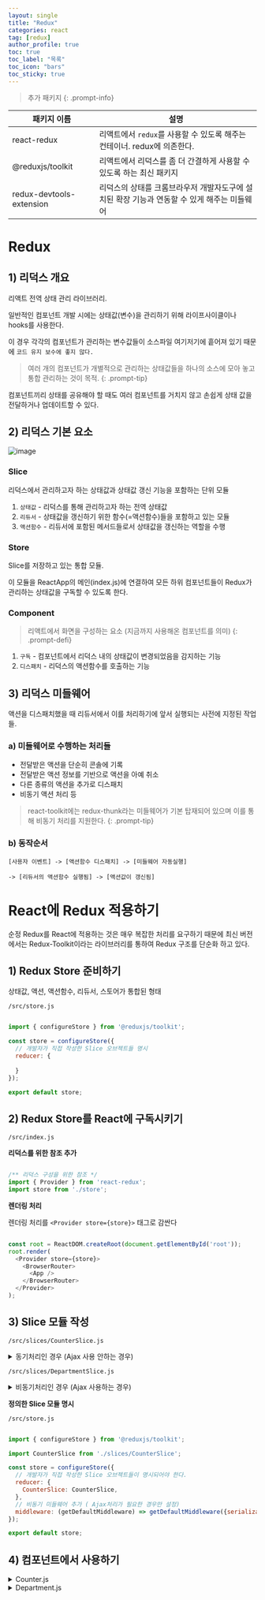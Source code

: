 ```yaml
---
layout: single
title: "Redux"
categories: react
tag: [redux]
author_profile: true
toc: true
toc_label: "목록"
toc_icon: "bars"
toc_sticky: true
---
```


> 추가 패키지
> {: .prompt-info}

| 패키지 이름               | 설명                                                                                        |
| ------------------------- | ------------------------------------------------------------------------------------------- |
| react-redux               | 리액트에서 `redux`를 사용할 수 있도록 해주는 컨테이너. redux에 의존한다.                    |
| @reduxjs/toolkit          | 리액트에서 리덕스를 좀 더 간결하게 사용할 수 있도록 하는 최신 패키지                        |
| redux-devtools- extension | 리덕스의 상태를 크롬브라우저 개발자도구에 설치된 확장 기능과 연동할 수 있게 해주는 미들웨어 |

# Redux

## 1) 리덕스 개요

리액트 전역 상태 관리 라이브러리.

일반적인 컴포넌트 개발 시에는 상태값(변수)을 관리하기 위해 라이프사이클이나 hooks를 사용한다.

이 경우 각각의 컴포넌트가 관리하는 변수값들이 소스파일 여기저기에 흩어져 있기 때문에 `코드 유지 보수에 좋지 않다.`

> 여러 개의 컴포넌트가 개별적으로 관리하는 상태값들을 하나의 소스에 모아 놓고 통합 관리하는 것이 목적.
> {: .prompt-tip}

컴포넌트끼리 상태를 공유해야 할 때도 여러 컴포넌트를 거치지 않고 손쉽게 상태 값을 전달하거나 업데이트할 수 있다.

## 2) 리덕스 기본 요소

![image](https://user-images.githubusercontent.com/105469077/202238385-5a379cc5-15c0-4272-9612-0bf483ee7856.png)

### Slice 

리덕스에서 관리하고자 하는 상태값과 상태값 갱신 기능을 포함하는 단위 모듈

1. `상태값` - 리덕스를 통해 관리하고자 하는 전역 상태값
2. `리듀서` - 상태값을 갱신하기 위한 함수(=액션함수)들을 포함하고 있는 모듈
3. `액션함수` - 리듀서에 포함된 메서드들로서 상태값을 갱신하는 역할을 수행

### Store

Slice를 저장하고 있는 통합 모듈.

이 모듈을 ReactApp의 메인(index.js)에 연결하여 모든 하위 컴포넌트들이 Redux가 관리하는 상태값을 구독할 수 있도록 한다.

### Component

> 리액트에서 화면을 구성하는 요소 (지금까지 사용해온 컴포넌트를 의미)
{: .prompt-defi}

1. `구독` - 컴포넌트에서 리덕스 내의 상태값이 변경되었음을 감지하는 기능
2. `디스패치` - 리덕스의 액션함수를 호출하는 기능


## 3) 리덕스 미들웨어

액션을 디스패치했을 때 리듀서에서 이를 처리하기에 앞서 실행되는 사전에 지정된 작업들.

### a) 미들웨어로 수행하는 처리들

- 전달받은 액션을 단순히 콘솔에 기록
- 전달받은 액션 정보를 기반으로 액션을 아예 취소
- 다른 종류의 액션을 추가로 디스패치
- 비동기 액션 처리 등

> react-toolkit에는 redux-thunk라는 미들웨어가 기본 탑재되어 있으며 이를 통해 비동기 처리를 지원한다.
{: .prompt-tip}

### b) 동작순서

```
[사용자 이벤트] -> [액션함수 디스패치] -> [미들웨어 자동실행] 

-> [리듀서의 액션함수 실행됨] -> [액션값이 갱신됨]
```

# React에 Redux 적용하기

순정 Redux를 React에 적용하는 것은 매우 복잡한 처리를 요구하기 때문에 최신  버전에서는 Redux-Toolkit이라는 라이브러리를 통하여 Redux 구조를 단순화 하고 있다.

## 1) Redux Store 준비하기

상태값, 액션, 액션함수, 리듀서, 스토어가 통합된 형태

`/src/store.js`

```javascript

import { configureStore } from '@reduxjs/toolkit';

const store = configureStore({
  // 개발자가 직접 작성한 Slice 오브젝트들 명시
  reducer: {
    
  }
});

export default store;

```

## 2) Redux Store를 React에 구독시키기

`/src/index.js`

**리덕스를 위한 참조 추가**

```javascript

/** 리덕스 구성을 위한 참조 */
import { Provider } from 'react-redux';
import store from './store';

```

**렌더링 처리**

렌더링 처리를 `<Provider store={store}>` 태그로 감싼다

```javascript

const root = ReactDOM.createRoot(document.getElementById('root')); 
root.render(
  <Provider store={store}>
    <BrowserRouter>
      <App />
    </BrowserRouter> 
  </Provider>
);

```

## 3) Slice 모듈 작성

`/src/slices/CounterSlice.js`

<details>
<summary>동기처리인 경우 (Ajax 사용 안하는 경우)</summary>
<div markdown='1'>

```javascript

import { createSlice } from '@reduxjs/toolkit';

const CounterSlice = createSlice({
  name: 'CounterSlice',
  // 이 모듈이 관리하고자하는 상태값들을 명시
  initialState: {
    number: 0,
    color: '#000'
  },
  // 상태값을 갱신하기 위한 함수들을 구현
  // 컴포넌트에서 이 함수들을 호출할 때 전달되는 파라미터는 action.payload로 전달된다.
  // initialState와 동일한 구조의 JSON을 리턴한다.
  reducers: {
    plus: (state, action) => {
      const numberValue = state.number + action.payload;
      let colorValue = '#000';

      if (numberValue > 0) {
        colorValue = '#2f77eb';
      } else if (numberValue < 0) {
        colorValue = '#f60';
      }

      return { number: numberValue, color: colorValue };
    },
    minus: (state, action) => {
            const numberValue = state.number - action.payload;
      let colorValue = '#000';

      if (numberValue > 0) {
        colorValue = '#2f77eb';
      } else if (numberValue < 0) {
        colorValue = '#f60';
      }

      return { number: numberValue, color: colorValue };
    }
  }
});

// 액션함수들 내보내기
export const { plus, minus } = CounterSlice.actions;

// 리듀서 객체 내보내기
export default CounterSlice.reducer;

```

```javascript

plus: (state, action) => { ... }

// state는 현재 저장되어있는 상태값
// plus(500)에서 500은 action.payload로 전달
// initialState와 동일한 구조의 JSON을 리턴

```

</div>
</details>

`/src/slices/DepartmentSlice.js`

<details>
<summary>비동기처리인 경우 (Ajax 사용하는 경우)</summary>
<div markdown='1'>

```javascript

import { createSlice, createAsyncThunk } from '@reduxjs/toolkit'
import axios from 'axios';

const API_URL = '/department';

/** Ajax 처리를 위한 미들웨어 함수 정의 */
export const getList = createAsyncThunk('DepartmentSlice/getList', async (payload, { rejectWithValue }) => {
  let result = null;

  try {
    const response = await axios.get(API_URL);
    result = response.data;
  } catch (err) {
    result = rejectWithValue(err.response);
  }

  return result;
});

const DepartmentSlice = createSlice({
  name: 'DepartmentSlice',
  // 이 모듈이 관리하고자하는 상태값들을 명시
  initialState: {
    data: null,
    loading: false,
    error: null
  },
  // 상태값을 갱신하기 위한 함수들을 구현
  // Ajax의 처리 과정에 따라 자동으로 실행된다.
  extraReducers: {
    // 로딩중임을 표시
    [getList.pending]: (state, { payload }) => {

    },
    [getList.fulfilled]: (state, { payload }) => {

    },
    [getList.rejected]: (state, { payload }) => {

    },
  },
});

export default DepartmentSlice.reducer;

```

>Ajax 처리 할 때마다 extraReducers의 [함수이름.pending], [함수이름.fulfilled], [함수이름.rejected] 이 3개가 한 셋트 !!! 하나라도 빠지면 안됨
{: .prompt-danger}

try문 안의 코드가 정상적으로 실행이되면 흐름을 `[함수이름.fulfilled]` 가 이어받고 리턴한 값이 `payload`로 들어간다.

문제가 발생하면 흐름을 `[함수이름.rejected]` 가 이어받고 마찬가지로 리턴한 값이 `payload`로 들어간다.

</div>
</details>


**정의한 Slice 모듈 명시**

`/src/store.js`

```javascript

import { configureStore } from '@reduxjs/toolkit';

import CounterSlice from './slices/CounterSlice';

const store = configureStore({
  // 개발자가 직접 작성한 Slice 오브젝트들이 명시되어야 한다.
  reducer: {
    CounterSlice: CounterSlice,
  },
  // 비동기 미들웨어 추가 ( Ajax처리가 필요한 경우만 설정)
  middleware: (getDefaultMiddleware) => getDefaultMiddleware({serializableCheck: false}),
});

export default store;

```

## 4) 컴포넌트에서 사용하기


<details>
<summary>Counter.js</summary>
<div markdown='1'>
<br/>

`src/pages/Counter.js`

**a) 필요한 기능 참조하기**

```javascript

// 상태값을 로드하기 위한 hook과 action함수를 dispatch할 hook 참조
import { useSelector, useDispatch } from 'react-redux'
// Slice에 정의된 함수 참조
// -동기처리인 경우에는 리듀서 내의 액션함수 참조
// -비동기 처리인 경우에는 Slice 내의 미들웨어 함수 참조
import { plus, minus } from '../slices/CounterSlice';

```

**b) 컴포넌트 내부에서 hook을 통해 필요한 Object 생성**

```javascript

//hook을 통해 slice가 관리하는 상태값 가져오기
const { number, color } = useSelector((state) => state.CounterSlice);

```

위 코드에서 `state`는 리덕스가 관리하는 모든 상태값을 의미

모든 상태값에서 CounterSlice에 해당하는 state값 불러오기

```javascript

// dispatch 함수 생성
const dispatch = useDispatch();

```

**c) 필요한 이벤트 핸들러 안에서 액션함수 디스패치하기**

Slice에서 정의한 액션함수의 `action.payload` 파라미터로 전달된다.

다수의 파라미터가 필요한 경우 JSON 객체로 묶어서 전달한다.

```javascript

return (
  <div style={{ display: 'flex' }}>
    <button onClick={(e) => {
      dispatch(plus(5));}}>+5</button>
      <h2 style={{
        color: color,
        margin: '10px',
        width: '50px',
        textAlign: 'center'
      }}>{number}</h2>
      <button onClick={(e) => {
        dispatch(minus(3));}}>-3</button>
  </div>
)

```

**dispatch 흐름**

1️⃣ `Counter.js`

```javascript

dispatch(plus(5));

```

2️⃣ `CounterSlice.js`

```javascript

initialState: {
  number: 0,
  color: '#000'
}

reducers: {
  plus: (state, action) => { ... }
}

```

dispatch 하게되면 initialState에 저장되어 있는 값이 state에 들어가고, `dispatch(plus(5))`에서 5라는 값이 action.payload에 들어간다.

```javascript

reducers: {
  plus: (state, action) => { ... }
}

```

위 코드 `{ ... }`에서 리턴한 값이 다시 initialState에 업데이트되고 
이 슬라이스를 구독하고 있는 밑에 코드로 전파된다.

`src/Counter.js`

```javascript

const { number, color } = useSelector((state) => state.CounterSlice);

```

</div>
</details>

<details>
<summary>Department.js</summary>
<div markdown='1'>
<br/>



</div>
</details>